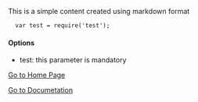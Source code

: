 This is a simple content created using markdown format

```
  var test = require('test');
```

#### Options

* test: this parameter is mandatory

[Go to Home Page](/)

[Go to Documetation](/documentation)